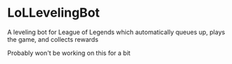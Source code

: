 # LoLLevelingBot
A leveling bot for League of Legends which automatically queues up, plays the game, and collects rewards

Probably won't be working on this for a bit
